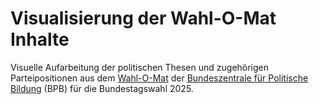 # Visualisierung der Wahl-O-Mat Inhalte

Visuelle Aufarbeitung der politischen Thesen und zugehörigen Parteipositionen aus dem [Wahl-O-Mat](https://www.wahl-o-mat.de/bundestagswahl2025) der [Bundeszentrale für Politische Bildung](https://www.bpb.de/) (BPB) für die Bundestagswahl 2025.
